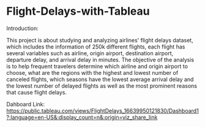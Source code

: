 # Flight-Delays-with-Tableau
Introduction:

This project is about studying and analyzing airlines' flight delays dataset, which includes the
information of 250k different flights, each flight has several variables such as airline, origin
airport, destination airport, departure delay, and arrival delay in minutes.
The objective of the analysis is to help frequent travelers determine which airline and origin
airport to choose, what are the regions with the highest and lowest number of canceled flights,
which seasons have the lowest average arrival delay and the lowest number of delayed flights
as well as the most prominent reasons that cause flight delays.

Dahboard Link: 
https://public.tableau.com/views/FlightDelays_16639950121830/Dashboard1?:language=en-US&:display_count=n&:origin=viz_share_link
